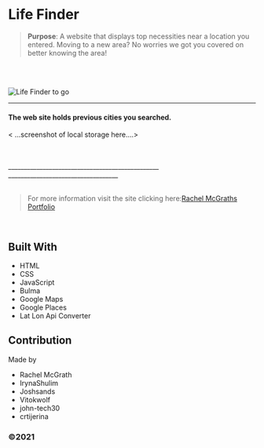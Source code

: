 # Life Finder


> **Purpose**: A website that displays top necessities near a location you entered. Moving to a new area? No worries we got you covered on better knowing the area!
<br />
<br />

![Life Finder to go](https://user-images.githubusercontent.com/52016382/122820942-d3ce1c80-d2a1-11eb-8731-466b83100dff.gif)


______________________________________________________________________
#### The web site holds previous cities you searched.
< ...screenshot of local storage here....>


<br />
<br />
 ________________________________________________
___________________________________
<br />

<br />

> For more information visit the site clicking here:[Rachel McGraths Portfolio](https://rmwillow.github.io/portfolio/)

<br/>



## Built With
* HTML
* CSS
* JavaScript
* Bulma
* Google Maps
* Google Places
* Lat Lon Api Converter


## Contribution
Made by 
* Rachel McGrath
* IrynaShulim
* Joshsands
* Vitokwolf
* john-tech30
* crtijerina



### ©️2021 